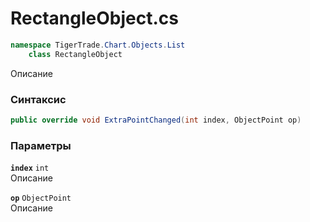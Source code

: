
# RectangleObject.cs
```csharp
namespace TigerTrade.Chart.Objects.List  
    class RectangleObject
```

Описание

### Синтаксис
```csharp
public override void ExtraPointChanged(int index, ObjectPoint op)
```

### Параметры
**`index`** `int`  
 Описание  
  
**`op`** `ObjectPoint`  
 Описание  
  

                    
                    